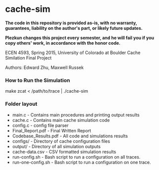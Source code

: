 # cache-sim

**The code in this repository is provided as-is, with no warranty, guarantees, liability on the author's part, or likely future updates.**

**Plezkun changes this project every semester, and he will fail you if you copy others' work, in accordance with the honor code.** 


ECEN 4593, Spring 2015, University of Colorado at Boulder 
 Cache Similation Final Project

Authors: Edward Zhu, Maxwell Russek 



### How to Run the Simulation

  make
  zcat < /path/to/trace | ./cache-sim <CONFIG>

### Folder layout

* main.c - Contains main procedures and printing output results
* cache.c - Contains main cache simulation code 
* config.c - config file parser
* Final_Report.pdf - Final Written Report
* Codebase_Results.pdf - All code and simulations results
* configs/ - Directory of cache configuration files
* output/ - Directory of all simulation outputs
* cache-data.csv - CSV formatted simulation results
* run-config.sh - Bash script to run a configuration on all traces.
* run-one-config.sh - Bash script to run a configuration on one trace.
